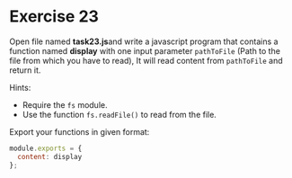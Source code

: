 # Exercise 23

Open file named **task23.js**and write a javascript program that contains a function named **display** with one input parameter `pathToFile` (Path to the file from which you have to read), It will read content from `pathToFile` and return it.

Hints:

- Require the `fs` module.
- Use the function `fs.readFile()` to read from the file.

Export your functions in given format:

```js
module.exports = {
  content: display
};
```